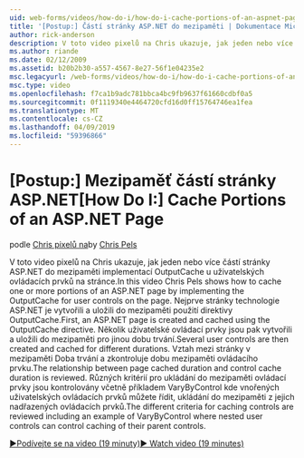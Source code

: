```yaml
---
uid: web-forms/videos/how-do-i/how-do-i-cache-portions-of-an-aspnet-page
title: '[Postup:] Částí stránky ASP.NET do mezipaměti | Dokumentace Microsoftu'
author: rick-anderson
description: V toto video pixelů na Chris ukazuje, jak jeden nebo více částí stránky ASP.NET do mezipaměti implementací OutputCache u uživatelských ovládacích prvků na stránce. Nejprve je potřeba...
ms.author: riande
ms.date: 02/12/2009
ms.assetid: b20b2b30-a557-4567-8e27-56f1e04235e2
msc.legacyurl: /web-forms/videos/how-do-i/how-do-i-cache-portions-of-an-aspnet-page
msc.type: video
ms.openlocfilehash: f7ca1b9adc781bbca4bc9fb9637f61660cdbf0a5
ms.sourcegitcommit: 0f1119340e4464720cfd16d0ff15764746ea1fea
ms.translationtype: MT
ms.contentlocale: cs-CZ
ms.lasthandoff: 04/09/2019
ms.locfileid: "59396866"
---
```

# <a name="how-do-i-cache-portions-of-an-aspnet-page"></a><span data-ttu-id="2fe5f-104">[Postup:] Mezipaměť částí stránky ASP.NET</span><span class="sxs-lookup"><span data-stu-id="2fe5f-104">[How Do I:] Cache Portions of an ASP.NET Page</span></span>

<span data-ttu-id="2fe5f-105">podle [Chris pixelů na](https://twitter.com/chrispels)</span><span class="sxs-lookup"><span data-stu-id="2fe5f-105">by [Chris Pels](https://twitter.com/chrispels)</span></span>

<span data-ttu-id="2fe5f-106">V toto video pixelů na Chris ukazuje, jak jeden nebo více částí stránky ASP.NET do mezipaměti implementací OutputCache u uživatelských ovládacích prvků na stránce.</span><span class="sxs-lookup"><span data-stu-id="2fe5f-106">In this video Chris Pels shows how to cache one or more portions of an ASP.NET page by implementing the OutputCache for user controls on the page.</span></span> <span data-ttu-id="2fe5f-107">Nejprve stránky technologie ASP.NET je vytvořili a uložili do mezipaměti použití direktivy OutputCache.</span><span class="sxs-lookup"><span data-stu-id="2fe5f-107">First, an ASP.NET page is created and cached using the OutputCache directive.</span></span> <span data-ttu-id="2fe5f-108">Několik uživatelské ovládací prvky jsou pak vytvořili a uložili do mezipaměti pro jinou dobu trvání.</span><span class="sxs-lookup"><span data-stu-id="2fe5f-108">Several user controls are then created and cached for different durations.</span></span> <span data-ttu-id="2fe5f-109">Vztah mezi stránky v mezipaměti Doba trvání a zkontroluje dobu mezipaměti ovládacího prvku.</span><span class="sxs-lookup"><span data-stu-id="2fe5f-109">The relationship between page cached duration and control cache duration is reviewed.</span></span> <span data-ttu-id="2fe5f-110">Různých kritérií pro ukládání do mezipaměti ovládací prvky jsou kontrolovány včetně příkladem VaryByControl kde vnořených uživatelských ovládacích prvků můžete řídit, ukládání do mezipaměti z jejich nadřazených ovládacích prvků.</span><span class="sxs-lookup"><span data-stu-id="2fe5f-110">The different criteria for caching controls are reviewed including an example of VaryByControl where nested user controls can control caching of their parent controls.</span></span>

[<span data-ttu-id="2fe5f-111">&#9654;Podívejte se na video (19 minuty)</span><span class="sxs-lookup"><span data-stu-id="2fe5f-111">&#9654; Watch video (19 minutes)</span></span>](https://channel9.msdn.com/Blogs/ASP-NET-Site-Videos/how-do-i-cache-portions-of-an-aspnet-page)

